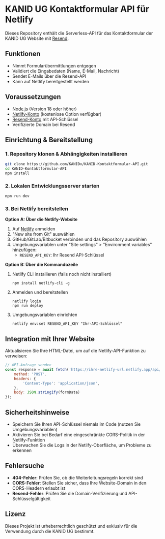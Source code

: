 # KANID UG Kontaktformular API für Netlify

Dieses Repository enthält die Serverless-API für das Kontaktformular der KANID UG Website mit [Resend](https://resend.com).

## Funktionen

- Nimmt Formularübermittlungen entgegen
- Validiert die Eingabedaten (Name, E-Mail, Nachricht)
- Sendet E-Mails über die Resend-API
- Kann auf Netlify bereitgestellt werden

## Voraussetzungen

- [Node.js](https://nodejs.org/) (Version 18 oder höher)
- [Netlify-Konto](https://app.netlify.com/signup) (kostenlose Option verfügbar)
- [Resend-Konto](https://resend.com) mit API-Schlüssel
- Verifizierte Domain bei Resend

## Einrichtung & Bereitstellung

### 1. Repository klonen & Abhängigkeiten installieren

```bash
git clone https://github.com/KANIDv/KANID-Kontaktformular-API.git
cd KANID-Kontaktformular-API
npm install
```

### 2. Lokalen Entwicklungsserver starten

```bash
npm run dev
```

### 3. Bei Netlify bereitstellen

**Option A: Über die Netlify-Website**

1. Auf [Netlify](https://app.netlify.com) anmelden
2. "New site from Git" auswählen
3. GitHub/GitLab/Bitbucket verbinden und das Repository auswählen
4. Umgebungsvariablen unter "Site settings" > "Environment variables" hinzufügen:
   - `RESEND_API_KEY`: Ihr Resend API-Schlüssel

**Option B: Über die Kommandozeile**

1. Netlify CLI installieren (falls noch nicht installiert)
   ```
   npm install netlify-cli -g
   ```

2. Anmelden und bereitstellen
   ```
   netlify login
   npm run deploy
   ```

3. Umgebungsvariablen einrichten
   ```
   netlify env:set RESEND_API_KEY "Ihr-API-Schlüssel"
   ```

## Integration mit Ihrer Website

Aktualisieren Sie Ihre HTML-Datei, um auf die Netlify-API-Funktion zu verweisen:

```javascript
// API-Anfrage senden
const response = await fetch('https://ihre-netlify-url.netlify.app/api/kontakt', {
    method: 'POST',
    headers: {
        'Content-Type': 'application/json',
    },
    body: JSON.stringify(formData)
});
```

## Sicherheitshinweise

- Speichern Sie Ihren API-Schlüssel niemals im Code (nutzen Sie Umgebungsvariablen)
- Aktivieren Sie bei Bedarf eine eingeschränkte CORS-Politik in der Netlify-Funktion
- Überwachen Sie die Logs in der Netlify-Oberfläche, um Probleme zu erkennen

## Fehlersuche

- **404-Fehler**: Prüfen Sie, ob die Weiterleitungsregeln korrekt sind
- **CORS-Fehler**: Stellen Sie sicher, dass Ihre Website-Domain in den CORS-Headern erlaubt ist
- **Resend-Fehler**: Prüfen Sie die Domain-Verifizierung und API-Schlüsselgültigkeit

## Lizenz

Dieses Projekt ist urheberrechtlich geschützt und exklusiv für die Verwendung durch die KANID UG bestimmt.